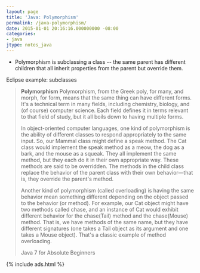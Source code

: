 ```yaml
---
layout: page
title: 'Java: Polymorphism'
permalink: /java-polymorphism/
date: 2015-01-01 20:16:16.000000000 -08:00
categories:
- java
jtype: notes_java
---
```


* Polymorphism is subclassing a class -- the same parent has different children that all inherit properties from the parent but override them.

Eclipse example: subclasses

> **Polymorphism**
>  Polymorphism, from the Greek poly, for many, and morph, for form, means that the same thing can have different forms. It's a technical term in many fields, including chemistry, biology, and (of course) computer science. Each field defines it in terms relevant to that field of study, but it all boils down to having multiple forms.
>
> In object-oriented computer languages, one kind of polymorphism is the ability of different classes to respond appropriately to the same input. So, our Mammal class might define a speak method. The Cat class would implement the speak method as a meow, the dog as a bark, and the mouse as a squeak. They all implement the same method, but they each do it in their own appropriate way. These methods are said to be overridden. The methods in the child class replace the behavior of the parent class with their own behavior—that is, they override the parent's method.
>
> Another kind of polymorphism (called overloading) is having the same behavior mean something different depending on the object passed to the behavior (or method). For example, our Cat object might have two methods called chase, and an instance of Cat would exhibit different behavior for the chase(Tail) method and the chase(Mouse) method. That is, we have methods of the same name, but they have different signatures (one takes a Tail object as its argument and one takes a Mouse object). That's a classic example of method overloading.
>
> Java 7 for Absolute Beginners

{% include ads.html %}

